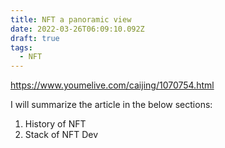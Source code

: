 ```yaml
---
title: NFT a panoramic view
date: 2022-03-26T06:09:10.092Z
draft: true
tags:
  - NFT
---
```

<https://www.youmelive.com/caijing/1070754.html>

I will summarize the article in the below sections:

1. History of NFT
2. Stack of NFT Dev